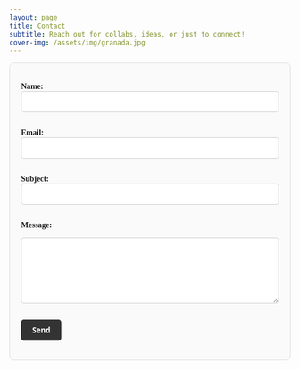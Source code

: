 ```yaml
---
layout: page
title: Contact
subtitle: Reach out for collabs, ideas, or just to connect!
cover-img: /assets/img/granada.jpg
---
```


<form action="https://formspree.io/f/mgvnejpp" method="POST" 
      style="max-width:600px; background:#fafafa; padding:20px; border-radius:8px; border:1px solid #ddd;">

  <label for="name" style="font-weight:bold; font-family:'Lora','Times New Roman',serif;">Name:</label><br>
  <input type="text" id="name" name="name" required 
         style="width:100%; padding:10px; margin-bottom:15px; border:1px solid #ccc; border-radius:5px; font-family:'Lora','Times New Roman',serif;"><br>

  <label for="email" style="font-weight:bold; font-family:'Lora','Times New Roman',serif;">Email:</label><br>
  <input type="email" id="email" name="email" required 
         style="width:100%; padding:10px; margin-bottom:15px; border:1px solid #ccc; border-radius:5px; font-family:'Lora','Times New Roman',serif;"><br>

  <label for="subject" style="font-weight:bold; font-family:'Lora','Times New Roman',serif;">Subject:</label><br>
  <input type="text" id="subject" name="subject" required 
         style="width:100%; padding:10px; margin-bottom:15px; border:1px solid #ccc; border-radius:5px; font-family:'Lora','Times New Roman',serif;"><br>

  <label for="message" style="font-weight:bold; font-family:'Lora','Times New Roman',serif;">Message:</label><br>
  <textarea id="message" name="message" rows="6" required 
            style="width:100%; padding:10px; margin-bottom:15px; border:1px solid #ccc; border-radius:5px; font-family:'Lora','Times New Roman',serif;"></textarea><br>

  <button type="submit" 
          style="padding:10px 20px; font-weight:bold; cursor:pointer; 
                 font-family:'Open Sans','Helvetica Neue',Helvetica,Arial,sans-serif;
                 background:#333; color:white; border:none; border-radius:5px;">
    Send</button>
</form>